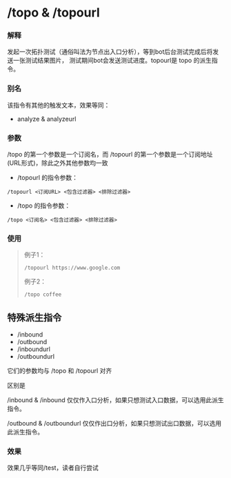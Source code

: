 # /topo & /topourl

### 解释

发起一次拓扑测试（通俗叫法为节点出入口分析），等到bot后台测试完成后将发送一张测试结果图片， 测试期间bot会发送测试进度。topourl是 topo 的派生指令。

### 别名

该指令有其他的触发文本，效果等同：

* analyze & analyzeurl

### 参数

/topo 的第一个参数是一个订阅名，而 /topourl 的第一个参数是一个订阅地址(URL形式)，除此之外其他参数均一致

* /topourl 的指令参数：

```
/topourl <订阅URL> <包含过滤器> <排除过滤器>
```

* /topo 的指令参数：

```
/topo <订阅名> <包含过滤器> <排除过滤器>
```

### 使用

> 例子1：
>
> ```
> /topourl https://www.google.com
> ```
>
> 例子2：
>
> ```
> /topo coffee
> ```



## 特殊派生指令

* /inbound
* /outbound&#x20;
* /inboundurl
* /outboundurl

它们的参数均与 /topo 和 /topourl 对齐

区别是

/inbound & /inbound 仅仅作入口分析，如果只想测试入口数据，可以选用此派生指令。

/outbound & /outboundurl 仅仅作出口分析，如果只想测试出口数据，可以选用此派生指令。

### 效果

效果几乎等同/test，读者自行尝试
